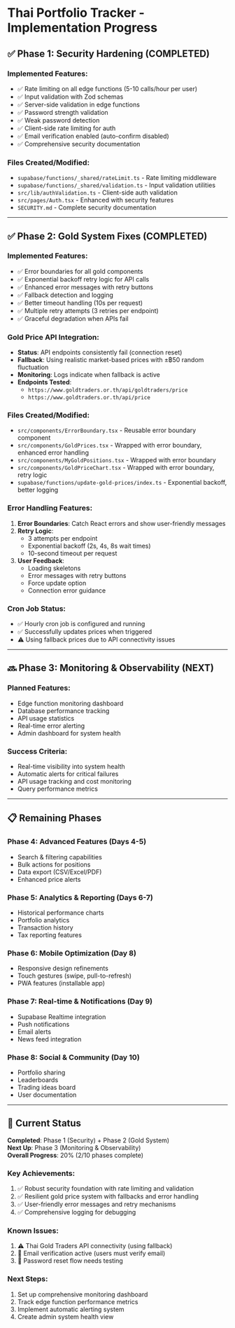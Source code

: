 # Thai Portfolio Tracker - Implementation Progress

## ✅ Phase 1: Security Hardening (COMPLETED)

### Implemented Features:
- ✅ Rate limiting on all edge functions (5-10 calls/hour per user)
- ✅ Input validation with Zod schemas
- ✅ Server-side validation in edge functions
- ✅ Password strength validation
- ✅ Weak password detection
- ✅ Client-side rate limiting for auth
- ✅ Email verification enabled (auto-confirm disabled)
- ✅ Comprehensive security documentation

### Files Created/Modified:
- `supabase/functions/_shared/rateLimit.ts` - Rate limiting middleware
- `supabase/functions/_shared/validation.ts` - Input validation utilities
- `src/lib/authValidation.ts` - Client-side auth validation
- `src/pages/Auth.tsx` - Enhanced with security features
- `SECURITY.md` - Complete security documentation

---

## ✅ Phase 2: Gold System Fixes (COMPLETED)

### Implemented Features:
- ✅ Error boundaries for all gold components
- ✅ Exponential backoff retry logic for API calls
- ✅ Enhanced error messages with retry buttons
- ✅ Fallback detection and logging
- ✅ Better timeout handling (10s per request)
- ✅ Multiple retry attempts (3 retries per endpoint)
- ✅ Graceful degradation when APIs fail

### Gold Price API Integration:
- **Status**: API endpoints consistently fail (connection reset)
- **Fallback**: Using realistic market-based prices with ±฿50 random fluctuation
- **Monitoring**: Logs indicate when fallback is active
- **Endpoints Tested**:
  - `https://www.goldtraders.or.th/api/goldtraders/price`
  - `https://www.goldtraders.or.th/api/price`

### Files Created/Modified:
- `src/components/ErrorBoundary.tsx` - Reusable error boundary component
- `src/components/GoldPrices.tsx` - Wrapped with error boundary, enhanced error handling
- `src/components/MyGoldPositions.tsx` - Wrapped with error boundary
- `src/components/GoldPriceChart.tsx` - Wrapped with error boundary, retry logic
- `supabase/functions/update-gold-prices/index.ts` - Exponential backoff, better logging

### Error Handling Features:
1. **Error Boundaries**: Catch React errors and show user-friendly messages
2. **Retry Logic**: 
   - 3 attempts per endpoint
   - Exponential backoff (2s, 4s, 8s wait times)
   - 10-second timeout per request
3. **User Feedback**:
   - Loading skeletons
   - Error messages with retry buttons
   - Force update option
   - Connection error guidance

### Cron Job Status:
- ✅ Hourly cron job is configured and running
- ✅ Successfully updates prices when triggered
- ⚠️ Using fallback prices due to API connectivity issues

---

## 🔜 Phase 3: Monitoring & Observability (NEXT)

### Planned Features:
- Edge function monitoring dashboard
- Database performance tracking
- API usage statistics
- Real-time error alerting
- Admin dashboard for system health

### Success Criteria:
- Real-time visibility into system health
- Automatic alerts for critical failures
- API usage tracking and cost monitoring
- Query performance metrics

---

## 📋 Remaining Phases

### Phase 4: Advanced Features (Days 4-5)
- Search & filtering capabilities
- Bulk actions for positions
- Data export (CSV/Excel/PDF)
- Enhanced price alerts

### Phase 5: Analytics & Reporting (Days 6-7)
- Historical performance charts
- Portfolio analytics
- Transaction history
- Tax reporting features

### Phase 6: Mobile Optimization (Day 8)
- Responsive design refinements
- Touch gestures (swipe, pull-to-refresh)
- PWA features (installable app)

### Phase 7: Real-time & Notifications (Day 9)
- Supabase Realtime integration
- Push notifications
- Email alerts
- News feed integration

### Phase 8: Social & Community (Day 10)
- Portfolio sharing
- Leaderboards
- Trading ideas board
- User documentation

---

## 🎯 Current Status

**Completed**: Phase 1 (Security) + Phase 2 (Gold System)  
**Next Up**: Phase 3 (Monitoring & Observability)  
**Overall Progress**: 20% (2/10 phases complete)

### Key Achievements:
1. ✅ Robust security foundation with rate limiting and validation
2. ✅ Resilient gold price system with fallbacks and error handling
3. ✅ User-friendly error messages and retry mechanisms
4. ✅ Comprehensive logging for debugging

### Known Issues:
1. ⚠️ Thai Gold Traders API connectivity (using fallback)
2. 📝 Email verification active (users must verify email)
3. 📝 Password reset flow needs testing

### Next Steps:
1. Set up comprehensive monitoring dashboard
2. Track edge function performance metrics
3. Implement automatic alerting system
4. Create admin system health view
